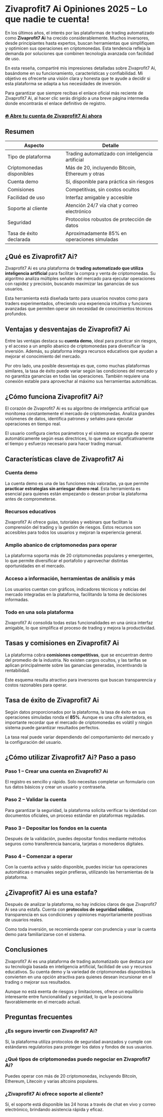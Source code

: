# Zivaprofit7 Ai Opiniones 2025 – Lo que nadie te cuenta!
 

En los últimos años, el interés por las plataformas de trading automatizado como **Zivaprofit7 Ai** ha crecido considerablemente. Muchos inversores, desde principiantes hasta expertos, buscan herramientas que simplifiquen y optimicen sus operaciones en criptomonedas. Esta tendencia refleja la demanda por soluciones que combinen tecnología avanzada con facilidad de uso.

En esta reseña, compartiré mis impresiones detalladas sobre Zivaprofit7 Ai, basándome en su funcionamiento, características y confiabilidad. Mi objetivo es ofrecerte una visión clara y honesta que te ayude a decidir si esta plataforma se adapta a tus necesidades de inversión.

Para garantizar que siempre recibas el enlace oficial más reciente de Zivaprofit7 Ai, al hacer clic serás dirigido a una breve página intermedia donde encontrarás el enlace definitivo de registro.

### [🔥 Abre tu cuenta de Zivaprofit7 Ai ahora](https://github.com/Edmond2Gibbs/Flowise/blob/main/56es.md)
## Resumen

| Aspecto                  | Detalle                                      |
|-------------------------|---------------------------------------------|
| Tipo de plataforma       | Trading automatizado con inteligencia artificial |
| Criptomonedas disponibles| Más de 20, incluyendo Bitcoin, Ethereum y otras |
| Cuenta demo             | Sí, disponible para práctica sin riesgos    |
| Comisiones              | Competitivas, sin costos ocultos             |
| Facilidad de uso        | Interfaz amigable y accesible                 |
| Soporte al cliente      | Atención 24/7 vía chat y correo electrónico  |
| Seguridad               | Protocolos robustos de protección de datos   |
| Tasa de éxito declarada | Aproximadamente 85% en operaciones simuladas |

## ¿Qué es Zivaprofit7 Ai?

Zivaprofit7 Ai es una plataforma de **trading automatizado que utiliza inteligencia artificial** para facilitar la compra y venta de criptomonedas. Su algoritmo analiza múltiples señales del mercado para ejecutar operaciones con rapidez y precisión, buscando maximizar las ganancias de sus usuarios.

Esta herramienta está diseñada tanto para usuarios novatos como para traders experimentados, ofreciendo una experiencia intuitiva y funciones avanzadas que permiten operar sin necesidad de conocimientos técnicos profundos.

## Ventajas y desventajas de Zivaprofit7 Ai

Entre las ventajas destaca su **cuenta demo**, ideal para practicar sin riesgos, y el acceso a un amplio abanico de criptomonedas para diversificar la inversión. Además, su plataforma integra recursos educativos que ayudan a mejorar el conocimiento del mercado.

Por otro lado, una posible desventaja es que, como muchas plataformas similares, la tasa de éxito puede variar según las condiciones del mercado y no garantiza ganancias en todas las operaciones. También requiere una conexión estable para aprovechar al máximo sus herramientas automáticas.

## ¿Cómo funciona Zivaprofit7 Ai?

El corazón de Zivaprofit7 Ai es su algoritmo de inteligencia artificial que monitorea constantemente el mercado de criptomonedas. Analiza grandes volúmenes de datos, identifica patrones y señales para ejecutar operaciones en tiempo real.

El usuario configura ciertos parámetros y el sistema se encarga de operar automáticamente según esas directrices, lo que reduce significativamente el tiempo y esfuerzo necesario para hacer trading manual.

## Características clave de Zivaprofit7 Ai

### Cuenta demo

La cuenta demo es una de las funciones más valoradas, ya que permite **practicar estrategias sin arriesgar dinero real**. Esta herramienta es esencial para quienes están empezando o desean probar la plataforma antes de comprometerse.

### Recursos educativos

Zivaprofit7 Ai ofrece guías, tutoriales y webinars que facilitan la comprensión del trading y la gestión de riesgos. Estos recursos son accesibles para todos los usuarios y mejoran la experiencia general.

### Amplio abanico de criptomonedas para operar

La plataforma soporta más de 20 criptomonedas populares y emergentes, lo que permite diversificar el portafolio y aprovechar distintas oportunidades en el mercado.

### Acceso a información, herramientas de análisis y más

Los usuarios cuentan con gráficos, indicadores técnicos y noticias del mercado integradas en la plataforma, facilitando la toma de decisiones informadas.

### Todo en una sola plataforma

Zivaprofit7 Ai consolida todas estas funcionalidades en una única interfaz amigable, lo que simplifica el proceso de trading y mejora la productividad.

## Tasas y comisiones en Zivaprofit7 Ai

La plataforma cobra **comisiones competitivas**, que se encuentran dentro del promedio de la industria. No existen cargos ocultos, y las tarifas se aplican principalmente sobre las ganancias generadas, incentivando la rentabilidad.

Este esquema resulta atractivo para inversores que buscan transparencia y costos razonables para operar.

## Tasa de éxito de Zivaprofit7 Ai

Según datos proporcionados por la plataforma, la tasa de éxito en sus operaciones simuladas ronda el **85%**. Aunque es una cifra alentadora, es importante recordar que el mercado de criptomonedas es volátil y ningún sistema puede garantizar resultados perfectos.

La tasa real puede variar dependiendo del comportamiento del mercado y la configuración del usuario.

## ¿Cómo utilizar Zivaprofit7 Ai? Paso a paso

### Paso 1 – Crear una cuenta en Zivaprofit7 Ai

El registro es sencillo y rápido. Solo necesitas completar un formulario con tus datos básicos y crear un usuario y contraseña.

### Paso 2 – Validar la cuenta

Para garantizar la seguridad, la plataforma solicita verificar tu identidad con documentos oficiales, un proceso estándar en plataformas reguladas.

### Paso 3 – Depositar los fondos en la cuenta

Después de la validación, puedes depositar fondos mediante métodos seguros como transferencia bancaria, tarjetas o monederos digitales.

### Paso 4 – Comenzar a operar

Con la cuenta activa y saldo disponible, puedes iniciar tus operaciones automáticas o manuales según prefieras, utilizando las herramientas de la plataforma.

## ¿Zivaprofit7 Ai es una estafa?

Después de analizar la plataforma, no hay indicios claros de que Zivaprofit7 Ai sea una estafa. Cuenta con **protocolos de seguridad sólidos**, transparencia en sus condiciones y opiniones mayoritariamente positivas de usuarios reales.

Como toda inversión, se recomienda operar con prudencia y usar la cuenta demo para familiarizarse con el sistema.

## Conclusiones

Zivaprofit7 Ai es una plataforma de trading automatizado que destaca por su tecnología basada en inteligencia artificial, facilidad de uso y recursos educativos. Su cuenta demo y la variedad de criptomonedas disponibles la convierten en una opción atractiva para quienes desean incursionar en el trading o mejorar sus resultados.

Aunque no está exenta de riesgos y limitaciones, ofrece un equilibrio interesante entre funcionalidad y seguridad, lo que la posiciona favorablemente en el mercado actual.

## Preguntas frecuentes

### ¿Es seguro invertir con Zivaprofit7 Ai?

Sí, la plataforma utiliza protocolos de seguridad avanzados y cumple con estándares regulatorios para proteger los datos y fondos de sus usuarios.

### ¿Qué tipos de criptomonedas puedo negociar en Zivaprofit7 Ai?

Puedes operar con más de 20 criptomonedas, incluyendo Bitcoin, Ethereum, Litecoin y varias altcoins populares.

### ¿Zivaprofit7 Ai ofrece soporte al cliente?

Sí, el soporte está disponible las 24 horas a través de chat en vivo y correo electrónico, brindando asistencia rápida y eficaz.